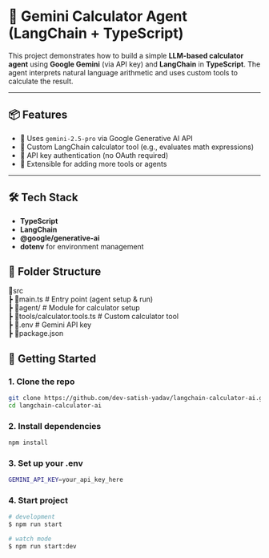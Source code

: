 # 🧮 Gemini Calculator Agent (LangChain + TypeScript)

This project demonstrates how to build a simple **LLM-based calculator agent** using **Google Gemini** (via API key) and **LangChain** in **TypeScript**. The agent interprets natural language arithmetic and uses custom tools to calculate the result.

---

## 📦 Features

- 💬 Uses `gemini-2.5-pro` via Google Generative AI API
- 🔧 Custom LangChain calculator tool (e.g., evaluates math expressions)
- 📡 API key authentication (no OAuth required)
- 🚀 Extensible for adding more tools or agents

---

## 🛠️ Tech Stack

- **TypeScript**
- **LangChain**
- **@google/generative-ai**
- **dotenv** for environment management

## 📁 Folder Structure

📂src<br>
┣ 📄main.ts # Entry point (agent setup & run)<br>
┣ 📂agent/ # Module for calculator setup<br>
┣ 📄tools/calculator.tools.ts # Custom calculator tool<br>
┣ 📄.env # Gemini API key<br>
┣ 📄package.json<br>

## 🚀 Getting Started

### 1. Clone the repo

```bash
git clone https://github.com/dev-satish-yadav/langchain-calculator-ai.git
cd langchain-calculator-ai
```

### 2. Install dependencies

```bash
npm install
```

### 3. Set up your .env

```bash
GEMINI_API_KEY=your_api_key_here
```

### 4. Start project

```bash
# development
$ npm run start

# watch mode
$ npm run start:dev
```
